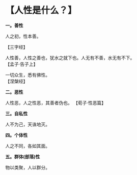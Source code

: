 # 【人性是什么？】

**一。善性**

人之初，性本善。 

【三字经】

人性善，人性之善也，犹水之就下也。人无有不善，水无有不下。  
【孟子·告子上】

一切众生，悉有佛性。   
【涅槃经】

**二。恶性**

人性恶，人之性恶，其善者伪也。 
【荀子·性恶篇】

**三。自私性**

人不为己，天诛地灭。

**四。个体性**

人之不同，各如其面。

**五。群体(部落)性**

物以类聚，人以群分。
